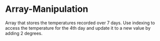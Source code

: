 # Array-Manipulation
 Array that stores the temperatures recorded over 7 days. Use indexing to access the temperature for the 4th day and update it to a new value by adding 2 degrees.
